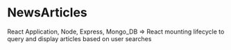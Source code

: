 # NewsArticles
React Application, Node, Express, Mongo_DB => React mounting lifecycle to query and display articles based on user searches
